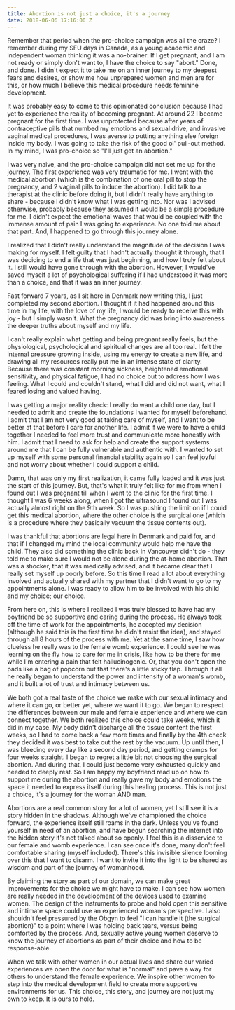 ```yaml
---
title: Abortion is not just a choice, it's a journey
date: 2018-06-06 17:16:00 Z
---
```


Remember that period when the pro-choice campaign was all the craze? I remember during my SFU days in Canada, as a young academic and independent woman thinking it was a no-brainer: If I get pregnant, and I am not ready or simply don't want to, I have the choice to say "abort." Done, and done. I didn't expect it to take me on an inner journey to my deepest fears and desires, or show me how unprepared women and men are for this, or how much I believe this medical procedure needs feminine development.

It was probably easy to come to this opinionated conclusion because I had yet to experience the reality of becoming pregnant. At around 22 I became pregnant for the first time. I was unprotected because after years of contraceptive pills that numbed my emotions and sexual drive, and invasive vaginal medical procedures, I was averse to putting anything else foreign inside my body. I was going to take the risk of the good ol' pull-out method. In my mind, I was pro-choice so "I'll just get an abortion." 

I was very naive, and the pro-choice campaign did not set me up for the journey. The first experience was very traumatic for me. I went with the medical abortion (which is the combination of one oral pill to stop the pregnancy, and 2 vaginal pills to induce the abortion). I did talk to a therapist at the clinic before doing it, but I didn't really have anything to share - because I didn't know what I was getting into. Nor was I advised otherwise, probably because they assumed it would be a simple procedure for me. I didn't expect the emotional waves that would be coupled with the immense amount of pain I was going to experience. No one told me about that part. And, I happened to go through this journey alone. 

I realized that I didn't really understand the magnitude of the decision I was making for myself. I felt guilty that I hadn't actually thought it through, that I was deciding to end a life that was just beginning, and how I truly felt about it. I still would have gone through with the abortion. However, I would've saved myself a lot of psychological suffering if I had understood it was more than a choice, and that it was an inner journey. 

Fast forward 7 years, as I sit here in Denmark now writing this, I just completed my second abortion. I thought if it had happened around this time in my life, with the love of my life, I would be ready to receive this with joy - but I simply wasn't. What the pregnancy did was bring into awareness the deeper truths about myself and my life.

I can't really explain what getting and being pregnant really feels, but the physiological, psychological and spiritual changes are all too real. I felt the internal pressure growing inside, using my energy to create a new life, and drawing all my resources really put me in an intense state of clarity. Because there was constant morning sickness, heightened emotional sensitivity, and physical fatigue, I had no choice but to address how I was feeling. What I could and couldn't stand, what I did and did not want, what I feared losing and valued having.

I was getting a major reality check: I really do want a child one day, but I needed to admit and create the foundations I wanted for myself beforehand. I admit that I am not very good at taking care of myself, and I want to be better at that before I care for another life. I admit if we were to have a child together I needed to feel more trust and communicate more honestly with him. I admit that I need to ask for help and create the support systems around me that I can be fully vulnerable and authentic with. I wanted to set up myself with some personal financial stability again so I can feel joyful and not worry about whether I could support a child. 

Damn, that was only my first realization, it came fully loaded and it was just the start of this journey. But, that's what it truly felt like for me from when I found out I was pregnant till when I went to the clinic for the first time. I thought I was 6 weeks along, when I got the ultrasound I found out I was actually almost right on the 9th week. So I was pushing the limit on if I could get this medical abortion, where the other choice is the surgical one (which is a procedure where they basically vacuum the tissue contents out).

I was thankful that abortions are legal here in Denmark and paid for, and that if I changed my mind the local community would help me have the child. They also did something the clinic back in Vancouver didn't do - they told me to make sure I would not be alone during the at-home abortion. That was a shocker, that it was medically advised, and it became clear that I really set myself up poorly before. So this time I read a lot about everything involved and actually shared with my partner that I didn't want to go to my appointments alone. I was ready to allow him to be involved with his child and my choice; our choice.

From here on, this is where I realized I was truly blessed to have had my boyfriend be so supportive and caring during the process. He always took off the time of work for the appointments, he accepted my decision (although he said this is the first time he didn't resist the idea), and stayed through all 8 hours of the process with me. Yet at the same time, I saw how clueless he really was to the female womb experience. I could see he was learning on the fly how to care for me in crisis, like how to be there for me while I'm entering a pain that felt hallucinogenic. Or, that you don't open the pads like a bag of popcorn but that there's a little sticky flap. Through it all he really began to understand the power and intensity of a woman's womb, and it built a lot of trust and intimacy between us.

We both got a real taste of the choice we make with our sexual intimacy and where it can go, or better yet, where we want it to go. We began to respect the differences between our male and female experience and where we can connect together. We both realized this choice could take weeks, which it did in my case. My body didn't discharge all the tissue content the first weeks, so I had to come back a few more times and finally by the 4th check they decided it was best to take out the rest by the vacuum. Up until then, I was bleeding every day like a second day period, and getting cramps for four weeks straight. I began to regret a little bit not choosing the surgical abortion. And during that, I could just become very exhausted quickly and needed to deeply rest. So I am happy my boyfriend read up on how to support me during the abortion and really gave my body and emotions the space it needed to express itself during this healing process. This is not just a choice, it's a journey for the woman AND man.

Abortions are a real common story for a lot of women, yet I still see it is a story hidden in the shadows. Although we've championed the choice forward, the experience itself still roams in the dark. Unless you've found yourself in need of an abortion, and have begun searching the internet into the hidden story it's not talked about so openly. I feel this is a disservice to our female and womb experience. I can see once it's done, many don't feel comfortable sharing (myself included). There's this invisible silence looming over this that I want to disarm. I want to invite it into the light to be shared as wisdom and part of the journey of womanhood.

By claiming the story as part of our domain, we can make great improvements for the choice we might have to make. I can see how women are really needed in the development of the devices used to examine women. The design of the instruments to probe and hold open this sensitive and intimate space could use an experienced woman's perspective. I also shouldn't feel pressured by the Obgyn to feel "I can handle it (the surgical abortion)" to a point where I was holding back tears, versus being comforted by the process. And, sexually active young women deserve to know the journey of abortions as part of their choice and how to be response-able. 

When we talk with other women in our actual lives and share our varied experiences we open the door for what is "normal" and pave a way for others to understand the female experience. We inspire other women to step into the medical development field to create more supportive environments for us. This choice, this story, and journey are not just my own to keep. It is ours to hold. 

